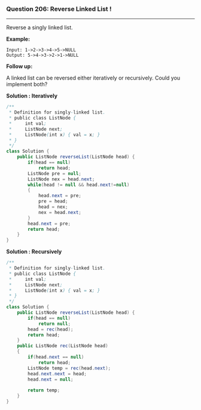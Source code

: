 ### Question 206: Reverse Linked List !
---

Reverse a singly linked list.

**Example:**

```
Input: 1->2->3->4->5->NULL
Output: 5->4->3->2->1->NULL
```

**Follow up:**

A linked list can be reversed either iteratively or recursively. Could you implement both?

**Solution : Iteratively**

```java
/**
 * Definition for singly-linked list.
 * public class ListNode {
 *     int val;
 *     ListNode next;
 *     ListNode(int x) { val = x; }
 * }
 */
class Solution {
    public ListNode reverseList(ListNode head) {
        if(head == null)
            return head;
        ListNode pre = null;
        ListNode nex = head.next;
        while(head != null && head.next!=null)
        {
            head.next = pre;
            pre = head;
            head = nex;
            nex = head.next;
        }
        head.next = pre;
        return head;
    }
}
```

**Solution : Recursively**

```java
/**
 * Definition for singly-linked list.
 * public class ListNode {
 *     int val;
 *     ListNode next;
 *     ListNode(int x) { val = x; }
 * }
 */
class Solution {
    public ListNode reverseList(ListNode head) {
        if(head == null)
            return null;
        head = rec(head);
        return head;
    }
    public ListNode rec(ListNode head)
    {
        if(head.next == null)
            return head;
        ListNode temp = rec(head.next);
        head.next.next = head;
        head.next = null;
        
        return temp;
    }
}
```

